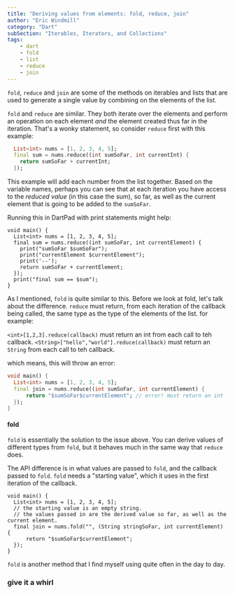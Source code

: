 ```yaml
---
title: "Deriving values from elements: fold, reduce, join"
author: "Eric Windmill"
category: "Dart"
subSection: "Iterables, Iterators, and Collections"
tags:
    - dart
    - fold
    - list
    - reduce
    - join
---
```


`fold`, `reduce` and `join` are some of the methods on iterables and lists that are used to generate a single value by combining on the elements of the list.

`fold` and `reduce` are similar. They both iterate over the elements and perform an operation on each element _and_ the element created thus far in the iteration. That's a wonky statement, so consider `reduce` first with this example:

```dart
  List<int> nums = [1, 2, 3, 4, 5];
  final sum = nums.reduce((int sumSoFar, int currentInt) {
    return sumSoFar + currentInt;
  });
```

This example will add each number from the list together. Based on the variable names, perhaps you can see that at each iteration you have access to the _reduced value_ (in this case the sum), so far, as well as the current element that is going to be added to the `sumSoFar`.

Running this in DartPad with print statements might help:

```run-dartpad:theme-light:run-false:split-60
void main() {
  List<int> nums = [1, 2, 3, 4, 5];
  final sum = nums.reduce((int sumSoFar, int currentElement) {
    print("sumSoFar $sumSoFar");
    print("currentElement $currentElement");
    print('--');
    return sumSoFar + currentElement;
  });
  print("final sum == $sum");
}
```

As I mentioned, `fold` is quite similar to this. Before we look at fold, let's talk about the difference. `reduce` must return, from each iteration of the callback being called, the same type as the type of the elements of the list. for example:

`<int>[1,2,3].reduce(callback)` must return an int from each call to teh callback.
`<String>["hello","world"].reduce(callback)` must return an `String` from each call to teh callback.

which means, this will throw an error:

```dart
void main() {
  List<int> nums = [1, 2, 3, 4, 5];
  final join = nums.reduce((int sumSoFar, int currentElement) {
      return "$sumSoFar$currentElement"; // error! must return an int          
  });
}
```
 
#### fold

`fold` is essentially the solution to the issue above. You can derive values of different types from `fold`, but it behaves much in the same way that `reduce` does.

The API difference is in what values are passed to `fold`, and the callback passed to `fold`. `fold` needs a "starting value", which it uses in the first iteration of the callback.

```run-dartpad:theme-light:run-false:split-60
void main() {
  List<int> nums = [1, 2, 3, 4, 5];
  // the starting value is an empty string.
  // the values passed in are the derived value so far, as well as the current element.           
  final join = nums.fold("", (String stringSoFar, int currentElement) {
      return "$sumSoFar$currentElement";
  });
}
```
 
`fold` is another method that I find myself using quite often in the day to day.


### give it a whirl

<!-- 
        gist
-->